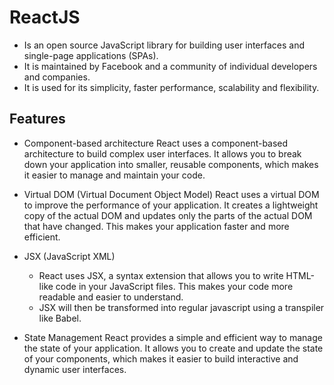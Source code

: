 # ReactJS

- Is an open source JavaScript library for building user interfaces and single-page applications (SPAs).
- It is maintained by Facebook and a community of individual developers and companies.
- It is used for its simplicity, faster performance, scalability and flexibility.

## Features

- Component-based architecture React uses a component-based architecture to build complex user interfaces. It allows you to break down your application into smaller, reusable components, which makes it easier to manage and maintain your code.

- Virtual DOM (Virtual Document Object Model) React uses a virtual DOM to improve the performance of your application. It creates a lightweight copy of the actual DOM and updates only the parts of the actual DOM that have changed. This makes your application faster and more efficient.

- JSX (JavaScript XML)

    - React uses JSX, a syntax extension that allows you to write HTML-like code in your JavaScript files. This makes your code more readable and easier to understand.
    - JSX will then be transformed into regular javascript using a transpiler like Babel.

- State Management React provides a simple and efficient way to manage the state of your application. It allows you to create and update the state of your components, which makes it easier to build interactive and dynamic user interfaces.

